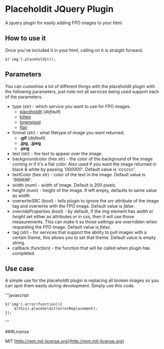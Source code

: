 # Placeholdit JQuery Plugin

A jquery plugin for easily adding FPO images to your html.

## How to use it
Once you've included it in your html, calling on it is straight forward.

	$('img').placeholdit();

## Parameters
You can customise a lot of different things with the placeholdit plugin with the following parameters, just note not all services being used support each of the parameters.

* type (str) - which service you want to use for FPO images.
	* [placeholdit](http://placehold.it) (_default_)
	* [kitten](http://placekitten.com/)
	* [lorempixel](http://lorempixel.com/)
	* [flair](http://flairpo.com/)
* format (str) - what filetype of image you want returned.
	* __.gif__ (_default_)
	* __.jpg__, __.jpeg__
	* __.png__
* text (str) - the text to appear over the image.
* backgroundcolor (hex str) - the color of the background of the image coming in if it's a flat color. Also used if you want the image returned in black & white by passing _'000000'_. Default value is _'cccccc'_.
* textColor (hex str) - color of the text in the image. Default value is _'969696'_.
* width (num) - width of image. Default is 200 pixels.
* height (num) - height of the image. If left empty, defaults to same value as _width_.
* overwriteSRC (bool) - tells plugin to ignore the _src_ attribute of the image tag and overwirte with the FPO image. Default value is _false_.
* overrideProperties (bool) - by default, if the _img_ element has _width_ or _height_ set either as attributes or in css, then it will use those measurements. This can make it so those settings are overridden when requesting the FPO image. Default value is _false_.
* tag (str) - for services that support the ability to pull images with a certain theme, this allows you to set that theme. Default value is empty string.
* callback (function) - the function that will be called when plugin has completed.

## Use case
A simple use for the placeholdit plugin is replacing all broken images so you can spot them easily during devolopment. Simply use this code.

'''javascript

	$('img').error(function(){
		$(this).placeholdit(errorReplacement);
	});
	
'''


###License

MIT [http://rem.mit-license.org](http://rem.mit-license.org)